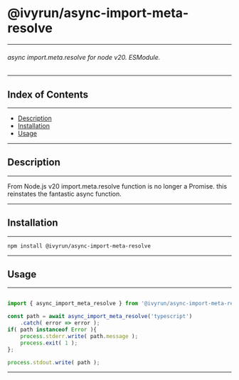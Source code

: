 # @ivyrun/async-import-meta-resolve

___

###### async import.meta.resolve for node v20. ESModule.

___

## Index of Contents

___

- [Description](#description)
- [Installation](#installation)
- [Usage](#usage)

___

## Description

___

From Node.js v20 import.meta.resolve function is no longer a Promise.
this reinstates the fantastic async function.

___

## Installation 

___

```shell
npm install @ivyrun/async-import-meta-resolve
```

___

## Usage

___

```js

import { async_import_meta_resolve } from '@ivyrun/async-import-meta-resolve';

const path = await async_import_meta_resolve('typescript')
    .catch( error => error );
if( path instanceof Error ){
    process.stderr.write( path.message );
    process.exit( 1 );
};

process.stdout.write( path );

```

___
